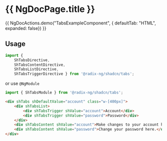 # {{ NgDocPage.title }}

{{ NgDocActions.demo("TabsExampleComponent", { defaultTab: "HTML", expanded: false}) }}

## Usage


```typescript
import {
    ShTabsDirective,
    ShTabsContentDirective,
    ShTabsListDirective,
    ShTabsTriggerDirective } from '@radix-ng/shadcn/tabs';
```

or use `@NgModule`

```typescript
import { ShTabsModule } from '@radix-ng/shadcn/tabs';
```

```html
<div shTabs shDefaultValue="account" class="w-[400px]">
    <div shTabsList>
        <div shTabsTrigger shValue="account">Account</div>
        <div shTabsTrigger shValue="password">Password</div>
    </div>
    <div shTabsContent shValue="account">Make changes to your account here.</div>
    <div shTabsContent shValue="password">Change your password here.</div>
</div>
```
